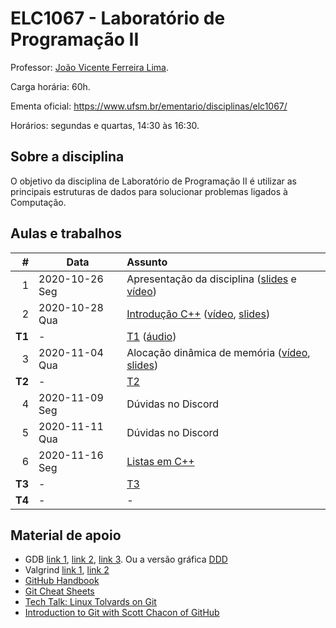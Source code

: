 # ELC1067 - Laboratório de Programação II

Professor: [João Vicente Ferreira Lima](http://www.inf.ufsm.br/~jvlima).

Carga horária: 60h.

Ementa oficial: https://www.ufsm.br/ementario/disciplinas/elc1067/

Horários: segundas e quartas, 14:30 às 16:30.

## Sobre a disciplina

O objetivo da disciplina de Laboratório de Programação II é utilizar as principais estruturas de dados para solucionar problemas ligados à Computação.

## Aulas e trabalhos

|  # | Data             | Assunto          |
|---:|------------------|:-----------------|
|  1 | 2020-10-26 Seg   | Apresentação da disciplina ([slides](https://docs.google.com/presentation/d/1T4CeuY7qa9fxft_rojUq_8HISEPvTGEuuu9iv91vtGo/edit?usp=sharing) e [vídeo](https://youtu.be/cUiFPopsXR4))   |
|  2 | 2020-10-28 Qua   | [Introdução C++](./aulas/introducao_cxx) ([vídeo](https://youtu.be/pB-MdBKNpNo), [slides](./aulas/02_intro_cxx/02_intro_cxx.pdf))  |
|  **T1** | -               |  [T1](./trabalhos/T1) ([áudio](https://drive.google.com/file/d/19vJ1Ing68fJppxROfKU6oYhSKFe56pYK/view?usp=sharing)) |
|  3 | 2020-11-04 Qua   |  Alocação dinâmica de memória ([vídeo](https://youtu.be/KxvOkY4ipII), [slides](./aulas/03_memoria/03_memoria.pdf))  |
|  **T2** |  -  |  [T2](./trabalhos/T2)  |
|  4 | 2020-11-09 Seg   |  Dúvidas no Discord |
|  5 | 2020-11-11 Qua   |  Dúvidas no Discord |
|  6 | 2020-11-16 Seg   |  [Listas em C++](./aulas/06_listas) |
|  **T3** |  -  |  [T3](./trabalhos/T3)  |
|  **T4** |  -  |  - |



## Material de apoio

- GDB [link 1](http://www.cs.umd.edu/~srhuang/teaching/cmsc212/gdb-tutorial-handout.pdf), [link 2](https://www.cs.cmu.edu/~gilpin/tutorial/), [link 3](http://www.lrc.ic.unicamp.br/~luciano/courses/mc202-2s2009/tutorial_gdb.txt). Ou a versão gráfica [DDD](https://www.gnu.org/software/ddd/)
- Valgrind [link 1](http://valgrind.org/docs/manual/quick-start.html), [link 2](https://web.stanford.edu/class/cs107/guide_valgrind.html)
- [GitHub Handbook](https://guides.github.com/introduction/git-handbook/)
- [Git Cheat Sheets](https://github.github.com/training-kit/)
- [Tech Talk: Linux Tolvards on Git](http://youtu.be/4XpnKHJAok8)
- [Introduction to Git with Scott Chacon of GitHub](https://youtu.be/ZDR433b0HJY)

